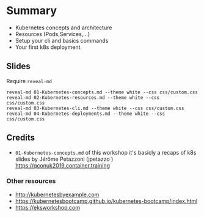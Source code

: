 # Summary

- Kubernetes concepts and architecture
- Resources (Pods,Services,...)
- Setup your cli and basics commands
- Your first k8s deployment

## Slides

Require `reveal-md`

```
reveal-md 01-Kubernetes-concepts.md --theme white --css css/custom.css
reveal-md 02-Kubernetes-resources.md --theme white --css css/custom.css
reveal-md 03-Kubernetes-cli.md --theme white --css css/custom.css
reveal-md 04-Kubernetes-deployments.md --theme white --css css/custom.css
```


## Credits

- `01-Kubernetes-concepts.md` of this workshop it's basicly a recaps of k8s slides by Jérôme Petazzoni (jpetazzo )
https://qconuk2019.container.training


### Other resources

- http://kubernetesbyexample.com
- https://kubernetesbootcamp.github.io/kubernetes-bootcamp/index.html
- https://eksworkshop.com